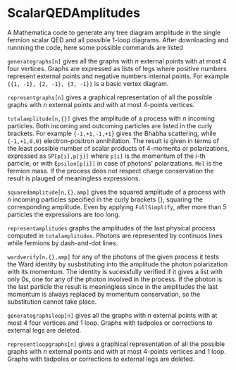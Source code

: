 # ScalarQEDAmplitudes
A Mathematica code to generate any tree diagram amplitude in the single fermion scalar QED and all possible 1-loop diagrams. After downloading and runnning the code, here some possible commands are listed

 `generategraphs[n]` gives all the graphs with $n$ external points with at most 4 four vertices. Graphs are expressed as lists of legs where positive numbers represent external points and negative numbers internal points. For example `{{1, -1}, {2, -1}, {3, -1}}` is a basic vertex diagram.

 `representgraphs[n]` gives a graphical representation of all the possible graphs with $n$ external points and with at most 4-points vertices.

 `totalamplitude[n,{}]` gives the amplitude of a process with $n$ incoming particles. Both incoming and outcoming particles are listed in the curly brackets. For example `{-1,+1,-1,+1}` gives the Bhabha scattering, while `{-1,+1,0,0}` electron-positron annihilation. The result is given in terms of the least possible number of scalar products of 4-momenta or polarizations, expressed as `SP[p[i],p[j]]` where `p[i]` is the momentum of the $i$-th particle, or with `Epsilon[p[i]]` in case of photons' polarizations. `Mel` is the fermion mass. If the process deos not respect charge conservation the result is plauged of meaningless expressions.

 `squaredamplitude[n,{},amp]` gives the squared amplitude of a process with $n$ incoming particles specified in the curly brackets {}, squaring the corresponding amplitude. Even by applying `FullSimplify`, after more than 5 particles the expressiions are too long.

 `representamplitudes` graphs the amplitudes of the last physical process computed in `totalamplitudes`. Photons are represented by continuos lines while fermions by dash-and-dot lines.

 `wardverify[n,{},amp]` for any of the photons of the given process it tests the Ward identity by susbstituting into the amplitude the photon polarization with its momentum. The identity is sucessfully verified if it gives a list with only 0s, one for any of the photon involved in the process. If the photon is the last particle the result is meaningless since in the amplitudes the last momentum is always replaced by momentum conservation, so the substitution cannot take place.

 `generategraphsloop[n]` gives all the graphs with $n$ external points with at most 4 four vertices and 1 loop. Graphs with tadpoles or corrections to external legs are deleted.

 `representloopgraphs[n]` gives a graphical representation of all the possible graphs with $n$ external points and with at most 4-points vertices and 1 loop. Graphs with tadpoles or corrections to external legs are deleted.

